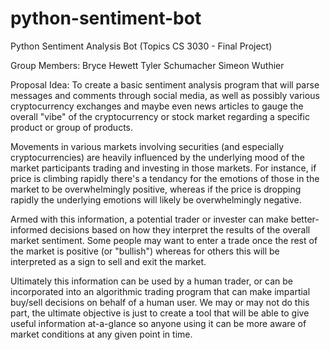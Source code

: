 # python-sentiment-bot
Python Sentiment Analysis Bot (Topics CS 3030 - Final Project)

Group Members:
Bryce Hewett
Tyler Schumacher
Simeon Wuthier

Proposal Idea:
To create a basic sentiment analysis program that will parse messages and comments through social media, as well as possibly various cryptocurrency exchanges and maybe even news articles to gauge the overall "vibe" of the cryptocurrency or stock market regarding a specific product or group of products.

Movements in various markets involving securities (and especially cryptocurrencies) are heavily influenced by the underlying mood of the market participants trading and investing in those markets. For instance, if price is climbing rapidly there's a tendancy for the emotions of those in the market to be overwhelmingly positive, whereas if the price is dropping rapidly the underlying emotions will likely be overwhelmingly negative.

Armed with this information, a potential trader or invester can make better-informed decisions based on how they interpret the results of the overall market sentiment. Some people may want to enter a trade once the rest of the market is positive (or "bullish") whereas for others this will be interpreted as a sign to sell and exit the market.

Ultimately this information can be used by a human trader, or can be incorporated into an algorithmic trading program that can make impartial buy/sell decisions on behalf of a human user. We may or may not do this part, the ultimate objective is just to create a tool that will be able to give useful information at-a-glance so anyone using it can be more aware of market conditions at any given point in time.
